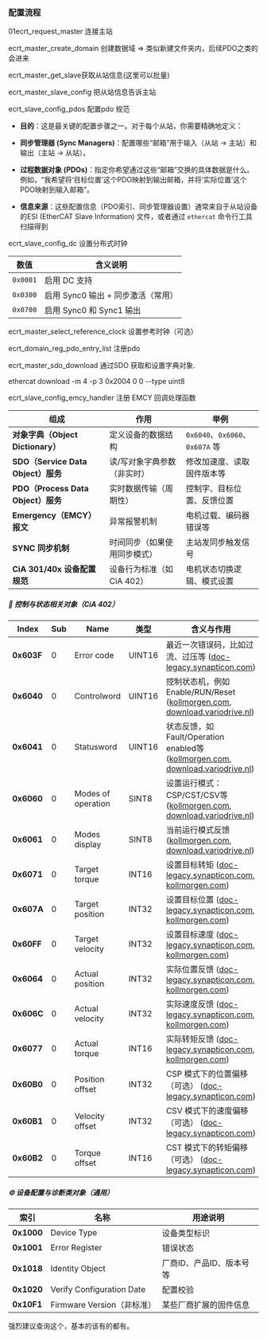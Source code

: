 ### 配置流程

01ecrt_request_master 连接主站

ecrt_master_create_domain 创建数据域 => 类似新建文件夹内，后续PDO之类的会进来

ecrt_master_get_slave获取从站信息(这里可以批量)

ecrt_master_slave_config 把从站信息告诉主站



ecrt_slave_config_pdos 配置pdo 规范

* **目的**：这是最关键的配置步骤之一。对于每个从站，你需要精确地定义：

* **同步管理器 (Sync Managers)**：配置哪些“邮箱”用于输入（从站 -> 主站）和输出（主站 -> 从站）。

* **过程数据对象 (PDOs)**：指定你希望通过这些“邮箱”交换的具体数据是什么。例如，“我希望将‘目标位置’这个PDO映射到输出邮箱，并将‘实际位置’这个PDO映射到输入邮箱”。

* **信息来源**：这些配置信息（PDO索引、同步管理器设置）通常来自于从站设备的ESI (EtherCAT Slave Information) 文件，或者通过 `ethercat` 命令行工具扫描得到
  
  

ecrt_slave_config_dc 设置分布式时钟



| 数值       | 含义说明                   |
| -------- | ---------------------- |
| `0x0001` | 启用 DC 支持               |
| `0x0300` | 启用 Sync0 输出 + 同步激活（常用） |
| `0x0700` | 启用 Sync0 和 Sync1 输出    |



ecrt_master_select_reference_clock 设置参考时钟（可选）

ecrt_domain_reg_pdo_entry_list 注册pdo







ecrt_master_sdo_download 通过SDO 获取和设置字典对象.

ethercat download -m 4 -p 3 0x2004 0 0 --type uint8



ecrt_slave_config_emcy_handler 注册 EMCY 回调处理函数

| 组成                             | 作用                | 举例                           |
| ------------------------------ | ----------------- | ---------------------------- |
| **对象字典（Object Dictionary）**    | 定义设备的数据结构         | `0x6040`、`0x6060`、`0x607A` 等 |
| **SDO（Service Data Object）服务** | 读/写对象字典参数（非实时）    | 修改加速度、读取固件版本等                |
| **PDO（Process Data Object）服务** | 实时数据传输（周期性）       | 控制字、目标位置、反馈位置                |
| **Emergency（EMCY）报文**          | 异常报警机制            | 电机过载、编码器错误等                  |
| **SYNC 同步机制**                  | 时间同步（如果使用同步模式）    | 主站发同步触发信号                    |
| **CiA 301/40x 设备配置规范**         | 设备行为标准（如 CiA 402） | 电机状态切换逻辑、模式设置                |



##### 📂 控制与状态相关对象（CiA 402）

| Index      | Sub | Name               | 类型     | 含义与作用                                                                                                                                                                                                                                                                                                                                                                                               |
| ---------- | --- | ------------------ | ------ | --------------------------------------------------------------------------------------------------------------------------------------------------------------------------------------------------------------------------------------------------------------------------------------------------------------------------------------------------------------------------------------------------- |
| **0x603F** | 0   | Error code         | UINT16 | 最近一次错误码，比如过流、过压等 ([doc-legacy.synapticon.com](https://doc-legacy.synapticon.com/software/42/documentation_html/object_htmls/603F/index.html?utm_source=chatgpt.com "0x603F Error code - Synapticon Documentation"))                                                                                                                                                                                 |
| **0x6040** | 0   | Controlword        | UINT16 | 控制状态机，例如 Enable/RUN/Reset ([kollmorgen.com](https://www.kollmorgen.com/sites/default/files/public_downloads/RGM_CANopen_PDF.pdf?utm_source=chatgpt.com "[PDF] RGM CANopen - Kollmorgen"), [download.variodrive.nl](https://download.variodrive.nl/ACS/product_guides/EtherCAT-DS402-Products-User-Guide.pdf?utm_source=chatgpt.com "[PDF] EtherCAT DS402 Products User Guide - My Document"))       |
| **0x6041** | 0   | Statusword         | UINT16 | 状态反馈，如 Fault/Operation enabled等 ([kollmorgen.com](https://www.kollmorgen.com/sites/default/files/public_downloads/RGM_CANopen_PDF.pdf?utm_source=chatgpt.com "[PDF] RGM CANopen - Kollmorgen"), [download.variodrive.nl](https://download.variodrive.nl/ACS/product_guides/EtherCAT-DS402-Products-User-Guide.pdf?utm_source=chatgpt.com "[PDF] EtherCAT DS402 Products User Guide - My Document")) |
| **0x6060** | 0   | Modes of operation | SINT8  | 设置运行模式：CSP/CST/CSV等 ([kollmorgen.com](https://www.kollmorgen.com/sites/default/files/public_downloads/RGM_CANopen_PDF.pdf?utm_source=chatgpt.com "[PDF] RGM CANopen - Kollmorgen"), [download.variodrive.nl](https://download.variodrive.nl/ACS/product_guides/EtherCAT-DS402-Products-User-Guide.pdf?utm_source=chatgpt.com "[PDF] EtherCAT DS402 Products User Guide - My Document"))             |
| **0x6061** | 0   | Modes display      | SINT8  | 当前运行模式反馈 ([kollmorgen.com](https://www.kollmorgen.com/sites/default/files/public_downloads/RGM_CANopen_PDF.pdf?utm_source=chatgpt.com "[PDF] RGM CANopen - Kollmorgen"), [download.variodrive.nl](https://download.variodrive.nl/ACS/product_guides/EtherCAT-DS402-Products-User-Guide.pdf?utm_source=chatgpt.com "[PDF] EtherCAT DS402 Products User Guide - My Document"))                        |
| **0x6071** | 0   | Target torque      | INT16  | 设置目标转矩 ([doc-legacy.synapticon.com](https://doc-legacy.synapticon.com/software/41/object_dict/all_objects/index.html?utm_source=chatgpt.com "List of all Objects - Synapticon Documentation"), [kollmorgen.com](https://www.kollmorgen.com/sites/default/files/public_downloads/RGM_CANopen_PDF.pdf?utm_source=chatgpt.com "[PDF] RGM CANopen - Kollmorgen"))                                       |
| **0x607A** | 0   | Target position    | INT32  | 设置目标位置 ([doc-legacy.synapticon.com](https://doc-legacy.synapticon.com/software/41/object_dict/all_objects/index.html?utm_source=chatgpt.com "List of all Objects - Synapticon Documentation"), [kollmorgen.com](https://www.kollmorgen.com/sites/default/files/public_downloads/RGM_CANopen_PDF.pdf?utm_source=chatgpt.com "[PDF] RGM CANopen - Kollmorgen"))                                       |
| **0x60FF** | 0   | Target velocity    | INT32  | 设置目标速度 ([doc-legacy.synapticon.com](https://doc-legacy.synapticon.com/software/41/object_dict/all_objects/index.html?utm_source=chatgpt.com "List of all Objects - Synapticon Documentation"), [kollmorgen.com](https://www.kollmorgen.com/sites/default/files/public_downloads/RGM_CANopen_PDF.pdf?utm_source=chatgpt.com "[PDF] RGM CANopen - Kollmorgen"))                                       |
| **0x6064** | 0   | Actual position    | INT32  | 实际位置反馈 ([doc-legacy.synapticon.com](https://doc-legacy.synapticon.com/software/41/object_dict/all_objects/index.html?utm_source=chatgpt.com "List of all Objects - Synapticon Documentation"), [kollmorgen.com](https://www.kollmorgen.com/sites/default/files/public_downloads/RGM_CANopen_PDF.pdf?utm_source=chatgpt.com "[PDF] RGM CANopen - Kollmorgen"))                                       |
| **0x606C** | 0   | Actual velocity    | INT32  | 实际速度反馈 ([doc-legacy.synapticon.com](https://doc-legacy.synapticon.com/software/41/object_dict/all_objects/index.html?utm_source=chatgpt.com "List of all Objects - Synapticon Documentation"), [kollmorgen.com](https://www.kollmorgen.com/sites/default/files/public_downloads/RGM_CANopen_PDF.pdf?utm_source=chatgpt.com "[PDF] RGM CANopen - Kollmorgen"))                                       |
| **0x6077** | 0   | Actual torque      | INT16  | 实际转矩反馈 ([doc-legacy.synapticon.com](https://doc-legacy.synapticon.com/software/41/object_dict/all_objects/index.html?utm_source=chatgpt.com "List of all Objects - Synapticon Documentation"), [kollmorgen.com](https://www.kollmorgen.com/sites/default/files/public_downloads/RGM_CANopen_PDF.pdf?utm_source=chatgpt.com "[PDF] RGM CANopen - Kollmorgen"))                                       |
| **0x60B0** | 0   | Position offset    | INT32  | CSP 模式下的位置偏移（可选） ([doc-legacy.synapticon.com](https://doc-legacy.synapticon.com/software/41/object_dict/all_objects/index.html?utm_source=chatgpt.com "List of all Objects - Synapticon Documentation"))                                                                                                                                                                                            |
| **0x60B1** | 0   | Velocity offset    | INT32  | CSV 模式下的速度偏移（可选） ([doc-legacy.synapticon.com](https://doc-legacy.synapticon.com/software/41/object_dict/all_objects/index.html?utm_source=chatgpt.com "List of all Objects - Synapticon Documentation"))                                                                                                                                                                                            |
| **0x60B2** | 0   | Torque offset      | INT16  | CST 模式下的转矩偏移（可选） ([doc-legacy.synapticon.com](https://doc-legacy.synapticon.com/software/41/object_dict/all_objects/index.html?utm_source=chatgpt.com "List of all Objects - Synapticon Documentation"))                                                                                                                                                                                            |



##### ⚙️ 设备配置与诊断类对象（通用）

| 索引         | 名称                        | 用途说明           |
| ---------- | ------------------------- | -------------- |
| **0x1000** | Device Type               | 设备类型标识         |
| **0x1001** | Error Register            | 错误状态           |
| **0x1018** | Identity Object           | 厂商ID、产品ID、版本号等 |
| **0x1020** | Verify Configuration Date | 配置校验           |
| **0x10F1** | Firmware Version（非标准）     | 某些厂商扩展的固件信息    |



强烈建议查询这个，基本的该有的都有。
